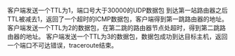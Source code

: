 客户端发送一个TTL为1，端口号大于30000的UDP数据包
到达第一站路由器之后TTL被减去1，返回了一个超时的ICMP数据包，客户端得到第一跳路由器的地址。
客户端发送一个TTL为2的数据包，在第二跳的路由器节点处超时，得到第二跳路由器的地址。
客户端发送一个TTL为3的数据包，数据包成功到达目标主机，返回一个端口不可达错误，traceroute结束。
